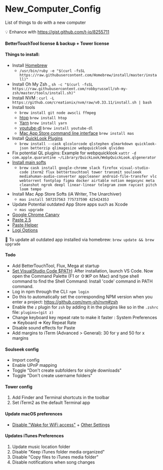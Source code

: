 # New_Computer_Config
List of things to do with a new computer

💡 Enhance with https://gist.github.com/t-io/8255711

#### BetterTouchTool license & backup + Tower license

#### Things to install:
- Install [Homebrew](http://brew.sh/)
	- `/usr/bin/ruby -e "$(curl -fsSL https://raw.githubusercontent.com/Homebrew/install/master/install)"`
- Install Oh My Zsh
	_ `sh -c "$(curl -fsSL https://raw.githubusercontent.com/robbyrussell/oh-my-zsh/master/tools/install.sh)"`
- Install NVM : `curl -L https://github.com/creationix/nvm/raw/v0.33.11/install.sh | bash`
- Install tools
	- `brew install git node awscli ffmpeg`
	- [htop](https://hisham.hm/htop/) `brew install htop`
	- [Yarn](https://yarnpkg.com/en/) `brew install yarn`
	- [youtube-dl](https://rg3.github.io/youtube-dl/) `brew install youtube-dl`
	- [Mac App Store command line interface](https://github.com/mas-cli/mas) `brew install mas`
- Install [QuickLook Plugins](https://github.com/sindresorhus/quick-look-plugins)
	- `brew install --cask qlcolorcode qlstephen qlmarkdown quicklook-json betterzip qlimagesize webpquicklook qlvideo`
- Fix potential QL plugins: Example for webpquicklook `xattr -d com.apple.quarantine ~/Library/QuickLook/WebpQuickLook.qlgenerator`
- [Install main softs](https://caskroom.github.io/search)
	- `brew cask install google-chrome slack firefox visual-studio-code iterm2 flux bettertouchtool tower transmit soulseek mediahuman-audio-converter appcleaner android-file-transfer vlc webtorrent fontplop figma docker airtable notion megasync meta cleanshot ngrok deepl linear-linear telegram zoom raycast pitch loom tempo`
- Install Mac App Store Softs (iA Writer, The Unarchiver)
	- `mas install 507257563 775737590 425424353`
- Update Potential outdated App Store apps such as Xcode
	- `mas upgrade`
- [Google Chrome Canary](https://www.google.fr/chrome/browser/canary.html)
- [Paste 2.5](https://pasteapp.io/mac/legacy/download/)
- [Paste Helper](https://pasteapp.me/helper/)
- [Logi Options](https://www.logitech.fr/fr-fr/product/options)

📝 To update all outdated app installed via homebrew: `brew update && brew upgrade`

#### Todo
- Add BetterTouchTool, Flux, Mega at startup
- [Set VisualStudio Code $PATH](https://stackoverflow.com/a/29971430/3906770):
After installation, launch VS Code. Now open the Command Palette (F1 or ⇧⌘P on Mac) and type shell command to find the Shell Command: Install 'code' command in PATH command.
- Log in npm through the CLI: `npm login`
- Do this to automatically set the corresponding NPM version when you enter a project: https://github.com/nvm-sh/nvm#zsh
- Enable the `z` plugin for `zsh` by adding it in the plugins like so in the `.zshrc` file: `plugins=(git z)`
- Change keyboard key repeat rate to make it faster : System Preferences => Keyboard => Key Repeat Rate
- Disable sound effects for Paste
- Add margins to iTerm (Advanced > General): 30 for y and 50 for x margins

#### Soulseek config
- Import config
- Enable UPnP mapping
- Toggle "Don't create subfolders for single downloads"
- Toggle "Don't create username folders"

#### Tower config
1. Add Finder and Terminal shortcuts in the toolbar
2. Set iTerm2 as the default Terminal app

#### Update macOS preferences
- [Disable "Wake for WiFi access"](https://cln.sh/93Eswi) + [Other Settings](https://twitter.com/thorstenball/status/1088842854892482561)

#### Updates iTunes Preferences
1) Update music location folder
2) Disable "Keep iTunes folder media organized"
3) Disable "Copy files to iTunes media folder"
4) Disable notifications when song changes
